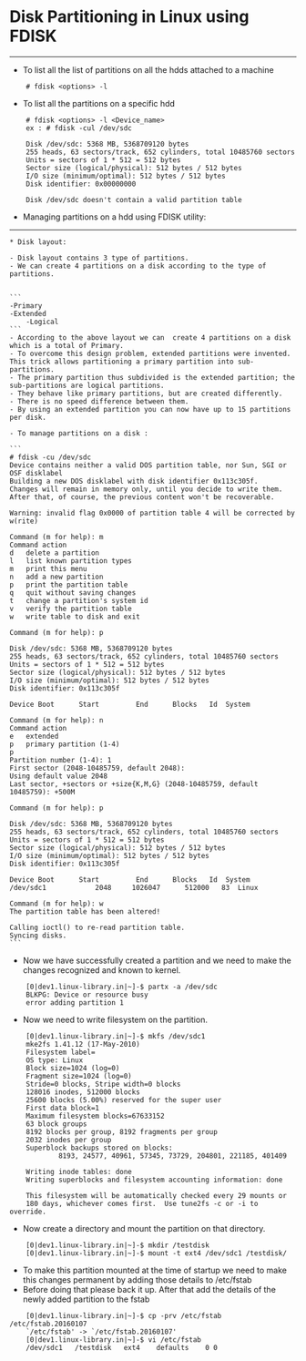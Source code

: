 # Disk Partitioning in Linux using FDISK
---

- To list all the list of partitions on all the hdds attached to a machine

```
	# fdisk <options> -l
```

- To list all the partitions on a specific hdd

```
	# fdisk <options> -l <Device_name>
	ex : # fdisk -cul /dev/sdc
	
	Disk /dev/sdc: 5368 MB, 5368709120 bytes
	255 heads, 63 sectors/track, 652 cylinders, total 10485760 sectors
	Units = sectors of 1 * 512 = 512 bytes
	Sector size (logical/physical): 512 bytes / 512 bytes
	I/O size (minimum/optimal): 512 bytes / 512 bytes
	Disk identifier: 0x00000000
	
	Disk /dev/sdc doesn't contain a valid partition table
```

- Managing partitions on a hdd using FDISK utility:
---

	* Disk layout:

	- Disk layout contains 3 type of partitions.
	- We can create 4 partitions on a disk according to the type of partitions.


	```
	-Primary
	-Extended
		-Logical
	```
	- According to the above layout we can  create 4 partitions on a disk which is a total of Primary.
	- To overcome this design problem, extended partitions were invented. This trick allows partitioning a primary partition into sub-partitions.	
	- The primary partition thus subdivided is the extended partition; the sub-partitions are logical partitions.
	- They behave like primary partitions, but are created differently.
	- There is no speed difference between them.
	- By using an extended partition you can now have up to 15 partitions per disk.
	
	- To manage partitions on a disk :

	```
	# fdisk -cu /dev/sdc
	Device contains neither a valid DOS partition table, nor Sun, SGI or OSF disklabel
	Building a new DOS disklabel with disk identifier 0x113c305f.
	Changes will remain in memory only, until you decide to write them.
	After that, of course, the previous content won't be recoverable.
	
	Warning: invalid flag 0x0000 of partition table 4 will be corrected by w(rite)
	
	Command (m for help): m
	Command action
	d   delete a partition
	l   list known partition types
	m   print this menu
	n   add a new partition
	p   print the partition table
	q   quit without saving changes
	t   change a partition's system id
	v   verify the partition table
	w   write table to disk and exit
	
	Command (m for help): p
	
	Disk /dev/sdc: 5368 MB, 5368709120 bytes
	255 heads, 63 sectors/track, 652 cylinders, total 10485760 sectors
	Units = sectors of 1 * 512 = 512 bytes
	Sector size (logical/physical): 512 bytes / 512 bytes
	I/O size (minimum/optimal): 512 bytes / 512 bytes
	Disk identifier: 0x113c305f
	
	Device Boot      Start         End      Blocks   Id  System
	
	Command (m for help): n
	Command action
	e   extended
	p   primary partition (1-4)
	p
	Partition number (1-4): 1
	First sector (2048-10485759, default 2048):
	Using default value 2048
	Last sector, +sectors or +size{K,M,G} (2048-10485759, default 10485759): +500M
	
	Command (m for help): p
	
	Disk /dev/sdc: 5368 MB, 5368709120 bytes
	255 heads, 63 sectors/track, 652 cylinders, total 10485760 sectors
	Units = sectors of 1 * 512 = 512 bytes
	Sector size (logical/physical): 512 bytes / 512 bytes
	I/O size (minimum/optimal): 512 bytes / 512 bytes
	Disk identifier: 0x113c305f
	
	Device Boot      Start         End      Blocks   Id  System
	/dev/sdc1            2048     1026047      512000   83  Linux
	
	Command (m for help): w
	The partition table has been altered!
	
	Calling ioctl() to re-read partition table.
	Syncing disks.
	```

- Now we have successfully created a partition and we need to make the changes recognized and known to kernel.

```
	[0|dev1.linux-library.in|~]-$ partx -a /dev/sdc
	BLKPG: Device or resource busy
	error adding partition 1
```

- Now we need to write filesystem on the partition.

```
	[0|dev1.linux-library.in|~]-$ mkfs /dev/sdc1
	mke2fs 1.41.12 (17-May-2010)
	Filesystem label=
	OS type: Linux
	Block size=1024 (log=0)
	Fragment size=1024 (log=0)
	Stride=0 blocks, Stripe width=0 blocks
	128016 inodes, 512000 blocks
	25600 blocks (5.00%) reserved for the super user
	First data block=1
	Maximum filesystem blocks=67633152
	63 block groups
	8192 blocks per group, 8192 fragments per group
	2032 inodes per group
	Superblock backups stored on blocks:
			8193, 24577, 40961, 57345, 73729, 204801, 221185, 401409
	
	Writing inode tables: done
	Writing superblocks and filesystem accounting information: done
	
	This filesystem will be automatically checked every 29 mounts or
	180 days, whichever comes first.  Use tune2fs -c or -i to override.
```

- Now create a directory and mount the partition on that directory.

```
	[0|dev1.linux-library.in|~]-$ mkdir /testdisk
	[0|dev1.linux-library.in|~]-$ mount -t ext4 /dev/sdc1 /testdisk/
```

- To make this partition mounted at the time of startup we need to make this changes permanent by adding those details to /etc/fstab
- Before doing that please back it up. After that add the details of the newly added partition to the fstab

```
	[0|dev1.linux-library.in|~]-$ cp -prv /etc/fstab /etc/fstab.20160107
	`/etc/fstab' -> `/etc/fstab.20160107'
	[0|dev1.linux-library.in|~]-$ vi /etc/fstab
	/dev/sdc1	/testdisk	ext4	defaults	0 0
```
